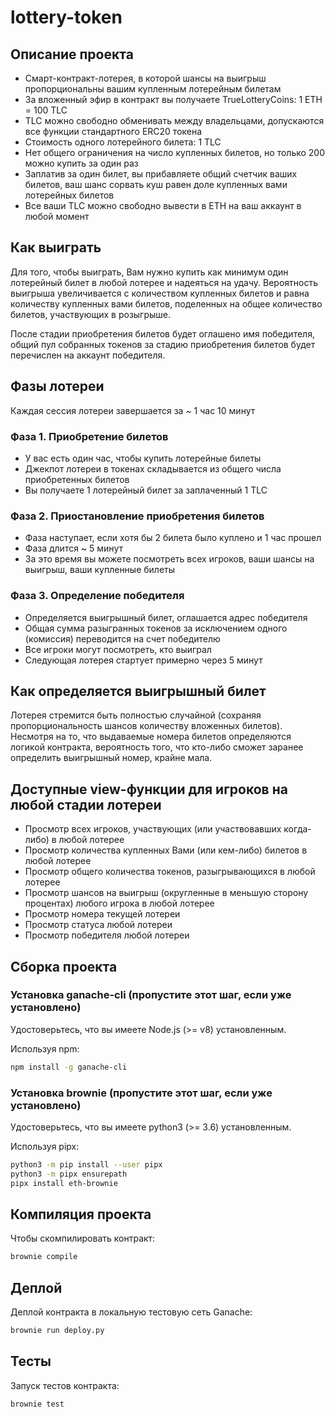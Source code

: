 # lottery-token

## Описание проекта
- Смарт-контракт-лотерея, в которой шансы на выигрыш пропорциональны вашим купленным лотерейным билетам
- За вложенный эфир в контракт вы получаете TrueLotteryCoins: 1 ETH = 100 TLC
- TLC можно свободно обменивать между владельцами, допускаются все функции стандартного ERC20 токена
- Стоимость одного лотерейного билета: 1 TLC
- Нет общего ограничения на число купленных билетов, но только 200 можно купить за один раз
- Заплатив за один билет, вы прибавляете общий счетчик ваших билетов, ваш шанс сорвать куш равен доле купленных вами лотерейных билетов
- Все ваши TLC можно свободно вывести в ETH на ваш аккаунт в любой момент

## Как выиграть
Для того, чтобы выиграть, Вам нужно купить как минимум один лотерейный билет в любой лотерее и надеяться на удачу. Вероятность выигрыша увеличивается с количеством купленных билетов и равна количеству купленных вами билетов, поделенных на общее количество билетов, участвующих в розыгрыше.

После стадии приобретения билетов будет оглашено имя победителя, общий пул собранных токенов за стадию приобретения билетов будет перечислен на аккаунт победителя.

## Фазы лотереи

Каждая сессия лотереи завершается за ~ 1 час 10 минут

### Фаза 1. Приобретение билетов
- У вас есть один час, чтобы купить лотерейные билеты
- Джекпот лотереи в токенах складывается из общего числа приобретенных билетов
- Вы получаете 1 лотерейный билет за заплаченный 1 TLC

### Фаза 2. Приостановление приобретения билетов
- Фаза наступает, если хотя бы 2 билета было куплено и 1 час прошел
- Фаза длится ~ 5 минут
- За это время вы можете посмотреть всех игроков, ваши шансы на выигрыш, ваши купленные билеты

### Фаза 3. Определение победителя
- Определяется выигрышный билет, оглашается адрес победителя
- Общая сумма разыгранных токенов за исключением одного (комиссия) переводится на счет победителю
- Все игроки могут посмотреть, кто выиграл
- Следующая лотерея стартует примерно через 5 минут

## Как определяется выигрышный билет
Лотерея стремится быть полностью случайной (сохраняя пропорциональность шансов количеству вложенных билетов). Несмотря на то, что выдаваемые номера билетов определяются логикой контракта, вероятность того, что кто-либо сможет заранее определить выигрышный номер, крайне мала.

## Доступные view-функции для игроков на любой стадии лотереи
- Просмотр всех игроков, участвующих (или участвовавших когда-либо) в любой лотерее
- Просмотр количества купленных Вами (или кем-либо) билетов в любой лотерее
- Просмотр общего количества токенов, разыгрывающихся в любой лотерее
- Просмотр шансов на выигрыш (округленные в меньшую сторону процентах) любого игрока в любой лотерее
- Просмотр номера текущей лотереи
- Просмотр статуса любой лотереи
- Просмотр победителя любой лотереи

## Сборка проекта

### Установка ganache-cli (пропустите этот шаг, если уже установлено)

Удостоверьтесь, что вы имеете Node.js (>= v8) установленным.

Используя npm:

```Bash
npm install -g ganache-cli
```

### Установка brownie (пропустите этот шаг, если уже установлено)

Удостоверьтесь, что вы имеете python3 (>= 3.6) установленным.

Используя pipx:

```bash
python3 -m pip install --user pipx
python3 -m pipx ensurepath
pipx install eth-brownie
```

## Компиляция проекта

Чтобы скомпилировать контракт:

```bash
brownie compile
```

## Деплой

Деплой контракта в локальную тестовую сеть Ganache:

```bash
brownie run deploy.py
```

## Тесты

Запуск тестов контракта:

```bash
brownie test
```
